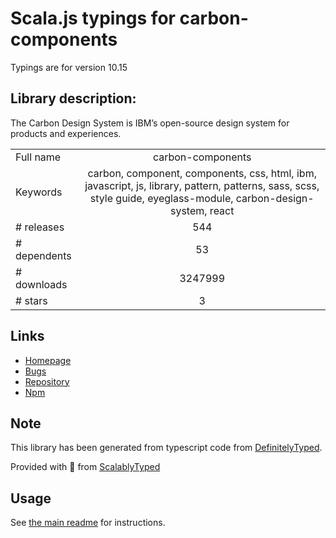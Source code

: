 
# Scala.js typings for carbon-components

Typings are for version 10.15

## Library description:
The Carbon Design System is IBM’s open-source design system for products and experiences.

|                    |                 |
| ------------------ | :-------------: |
| Full name          | carbon-components |
| Keywords           | carbon, component, components, css, html, ibm, javascript, js, library, pattern, patterns, sass, scss, style guide, eyeglass-module, carbon-design-system, react |
| # releases         | 544 |
| # dependents       | 53 |
| # downloads        | 3247999 |
| # stars            | 3 |

## Links
- [Homepage](https://www.carbondesignsystem.com/)
- [Bugs](https://github.com/carbon-design-system/carbon/issues)
- [Repository](https://github.com/carbon-design-system/carbon)
- [Npm](https://www.npmjs.com/package/carbon-components)
    


## Note
This library has been generated from typescript code from [DefinitelyTyped](https://definitelytyped.org).

Provided with :purple_heart: from [ScalablyTyped](https://github.com/oyvindberg/ScalablyTyped)

## Usage
See [the main readme](../../readme.md) for instructions.


